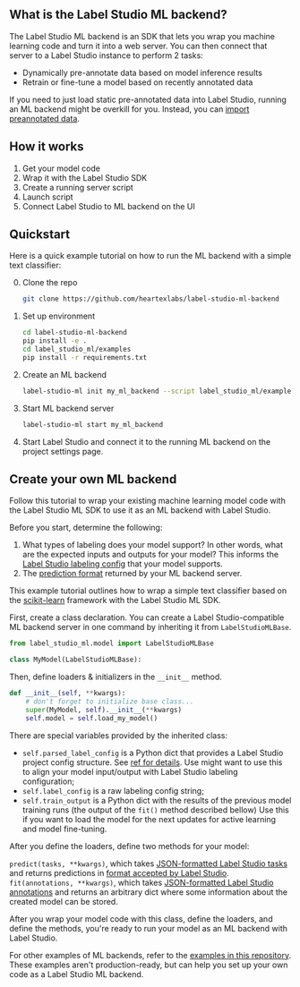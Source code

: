## What is the Label Studio ML backend?

The Label Studio ML backend is an SDK that lets you wrap you machine learning code and turn it into a web server.
You can then connect that server to a Label Studio instance to perform 2 tasks:

- Dynamically pre-annotate data based on model inference results
- Retrain or fine-tune a model based on recently annotated data

If you need to just load static pre-annotated data into Label Studio, running an ML backend  might be overkill for you. Instead, you can [import preannotated data](https://labelstud.io/guide/predictions.html).

## How it works

<diagram>

1. Get your model code
2. Wrap it with the Label Studio SDK
3. Create a running server script
4. Launch script
5. Connect Label Studio to ML backend on the UI


## Quickstart

Here is a quick example tutorial on how to run the ML backend with a simple text classifier:

0. Clone the repo
   ```bash
   git clone https://github.com/heartexlabs/label-studio-ml-backend  
   ```
   
1. Set up environment
   ```bash
   cd label-studio-ml-backend
   pip install -e .
   cd label_studio_ml/examples
   pip install -r requirements.txt
   ```
   
2. Create an ML backend
   ```bash
   label-studio-ml init my_ml_backend --script label_studio_ml/examples/simple_text_classifier.py
   ```
   
3. Start ML backend server
   ```bash
   label-studio-ml start my_ml_backend
   ```
   
4. Start Label Studio and connect it to the running ML backend on the project settings page.

## Create your own ML backend

Follow this tutorial to wrap your existing machine learning model code with the Label Studio ML SDK to use it as an ML backend with Label Studio. 

Before you start, determine the following:
1. What types of labeling does your model support? In other words, what are the expected inputs and outputs for your model? This informs the [Label Studio labeling config]() that your model supports.
2. The [prediction format](https://labelstud.io/guide/predictions.html) returned by your ML backend server.

This example tutorial outlines how to wrap a simple text classifier based on the [scikit-learn]() framework with the Label Studio ML SDK.

First, create a class declaration. You can create a Label Studio-compatible ML backend server in one command by inheriting it from `LabelStudioMLBase`. 
```python
from label_studio_ml.model import LabelStudioMLBase

class MyModel(LabelStudioMLBase):
```

Then, define loaders & initializers in the `__init__` method. 

```python
def __init__(self, **kwargs):
    # don't forget to initialize base class...
    super(MyModel, self).__init__(**kwargs)
    self.model = self.load_my_model()
```

There are special variables provided by the inherited class:
- `self.parsed_label_config` is a Python dict that provides a Label Studio project config structure. See [ref for details](). Use might want to use this to align your model input/output with Label Studio labeling configuration;
- `self.label_config` is a raw labeling config string;
- `self.train_output` is a Python dict with the results of the previous model training runs (the output of the `fit()` method described bellow) Use this if you want to load the model for the next updates for active learning and model fine-tuning.

After you define the loaders, define two methods for your model:

`predict(tasks, **kwargs)`, which takes [JSON-formatted Label Studio tasks](doc-link) and returns predictions in [format accepted by Label Studio](doc-link).
`fit(annotations, **kwargs)`, which takes [JSON-formatted Label Studio annotations](doc-link) and returns an arbitrary dict where some information about the created model can be stored.

After you wrap your model code with this class, define the loaders, and define the methods, you're ready to run your model as an ML backend with Label Studio. 

For other examples of ML backends, refer to the [examples in this repository](label_studio_ml/examples). These examples aren't production-ready, but can help you set up your own code as a Label Studio ML backend.